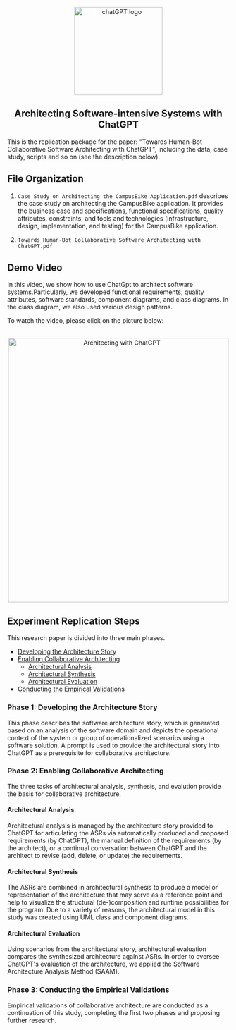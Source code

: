 <p align="center">
  <a href="https://www.youtube.com/embed/oYeH4Sgh_YU">
    <img src="https://user-images.githubusercontent.com/75358854/222472343-5e21f0fc-b41a-431a-87c2-56ee7349c84d.png" alt="chatGPT logo" width="200" height="200">
  </a>
</p>

<h2 align="center">Architecting Software-intensive Systems with ChatGPT</h3>

<p align="left">
  This is the replication package for the paper: "Towards Human-Bot Collaborative Software Architecting with ChatGPT", including the data, case study,  scripts and so on (see the description below).
  <br>

  
## File Organization

1. `Case Study on Architecting the CampusBike Application.pdf` describes the case study on architecting the CampusBike application. It provides the business case and specifications, functional specifications, quality attributes, constraints, and tools and technologies (infrastructure, design, implementation, and testing) for the CampusBike application.

2. `Towards Human-Bot Collaborative Software Architecting with ChatGPT.pdf` 

## Demo Video 

<p>
 In this video, we show how to use ChatGpt to architect software systems.Particularly, we developed functional requirements, quality attributes, software standards, component diagrams, and class diagrams. In the class diagram, we also used various design patterns.
</p>
To watch the video, please click on the picture below:
<br>
<br>

 
<p align="center">
    <a href="https://www.youtube.com/embed/oYeH4Sgh_YU">
   <img src="https://user-images.githubusercontent.com/75358854/222391866-9b18c78f-5db8-4b8e-b450-0ba631ed240e.png" alt="Architecting with ChatGPT" width="500" height="600">
    </a>
</p>


## Experiment Replication Steps

This research paper is divided into three main phases.

- [Developing the Architecture Story](#developing-the-architecture-story)
- [Enabling Collaborative Architecting](#enabling-collaborative-architecting)
  - [Architectural Analysis](#architectural-analysis)
  - [Architectural Synthesis](#architectural-synthesis)
  - [Architectural Evaluation](#architectural-evaluation)
- [Conducting the Empirical Validations](#conducting-the-empirical-validations)


### Phase 1: Developing the Architecture Story

<p>
 This phase describes the software architecture story, which is generated based on an analysis of the software domain and depicts the operational context of the system or group of operationalized scenarios using a software solution. A prompt is used to provide the architectural story into ChatGPT as a prerequisite for collaborative architecture.
</p>


### Phase 2: Enabling Collaborative Architecting

<p>
 The three tasks of architectural analysis, synthesis, and evalution provide the basis for collaborative architecture. 
</p>
  
#### Architectural Analysis

<p>
 Architectural analysis is managed by the architecture story provided to ChatGPT for articulating the ASRs via automatically produced and proposed requirements (by ChatGPT), the manual definition of the requirements (by the architect), or a continual conversation between ChatGPT and the architect to revise (add, delete, or update) the requirements.
</p>

  
#### Architectural Synthesis

<p>
 The ASRs are combined in architectural synthesis to produce a model or representation of the architecture that may serve as a reference point and help to visualize the structural (de-)composition and runtime possibilities for the program. Due to a variety of reasons, the architectural model in this study was created using UML class and component diagrams.
</p>

#### Architectural Evaluation

<p>
 Using scenarios from the architectural story, architectural evaluation compares the synthesized architecture against ASRs. In order to oversee ChatGPT's  evaluation of the architecture, we applied the Software Architecture Analysis Method (SAAM).
</p>


### Phase 3: Conducting the Empirical Validations

<p>
  Empirical validations of collaborative architecture are conducted as a continuation of this study, completing the first two phases and proposing further research.
</p>






